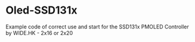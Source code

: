 Oled-SSD131x
============

Example code of correct use and start for the SSD131x PMOLED Controller by WIDE.HK - 2x16 or 2x20
